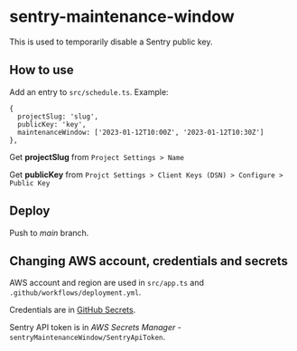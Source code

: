 # sentry-maintenance-window

This is used to temporarily disable a Sentry public key.



## How to use

Add an entry to `src/schedule.ts`. Example:

```
{
  projectSlug: 'slug',
  publicKey: 'key',
  maintenanceWindow: ['2023-01-12T10:00Z', '2023-01-12T10:30Z']
},
```

Get **projectSlug** from `Project Settings > Name`

Get **publicKey** from `Projct Settings > Client Keys (DSN) > Configure > Public Key`

## Deploy

Push to *main* branch.

## Changing AWS account, credentials and secrets

AWS account and region are used in `src/app.ts` and `.github/workflows/deployment.yml`.

Credentials are in [GitHub Secrets](https://github.com/nordcloud/sentry-maintenance-window/settings/secrets/actions).

Sentry API token is in *AWS Secrets Manager* - `sentryMaintenanceWindow/SentryApiToken`.